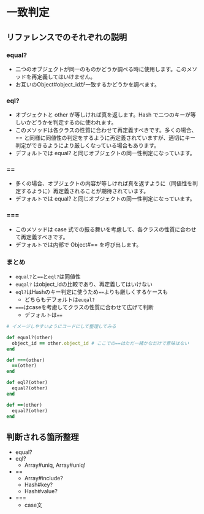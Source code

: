 # 一致判定

## リファレンスでのそれぞれの説明

### equal?

- 二つのオブジェクトが同一のものかどうか調べる時に使用します。このメソッドを再定義してはいけません。
- お互いのObject#object_idが一致するかどうかを調べます。

### eql?

- オブジェクトと other が等しければ真を返します。Hash で二つのキーが等しいかどうかを判定するのに使われます。
- このメソッドは各クラスの性質に合わせて再定義すべきです。多くの場合、 == と同様に同値性の判定をするように再定義されていますが、適切にキー判定ができるようにより厳しくなっている場合もあります。
- デフォルトでは equal? と同じオブジェクトの同一性判定になっています。

### ==

- 多くの場合、オブジェクトの内容が等しければ真を返すように（同値性を判定するように）再定義されることが期待されています。
- デフォルトでは equal? と同じオブジェクトの同一性判定になっています。

### ===

- このメソッドは case 式での振る舞いを考慮して、各クラスの性質に合わせて再定義すべきです。
- デフォルトでは内部で Object#== を呼び出します。

### まとめ

- `equal?`と`==`と`eql?`は同値性
- `euqal?` はobject_idの比較であり、再定義してはいけない
- `eql?`はHashのキー判定に使うため`==`よりも厳しくするケースも
  - どちらもデフォルトは`euqal?`
- `===`はcaseを考慮してクラスの性質に合わせて広げて判断
  - デフォルトは`==`

```ruby
# イメージしやすいようにコードにして整理してみる

def equal?(other)
  object_id == other.object_id # ここでの==はただ一緒かなだけで意味はない
end

def ===(other)
  ==(other)
end

def eql?(other)
  equal?(other)
end

def ==(other)
  equal?(other)
end
```

## 判断される箇所整理

- equal?
- eql?
  - Array#uniq, Array#uniq!
- ==
  - Array#include?
  - Hash#key?
  - Hash#value?
- ===
  - case文
